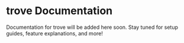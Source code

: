 # trove Documentation

Documentation for trove will be added here soon. Stay tuned for setup guides, feature explanations, and more! 
